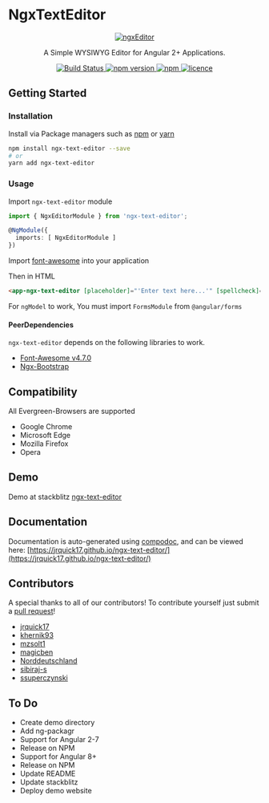 # NgxTextEditor

<p align="center">
  <a href="https://github.com/jrquick17/ngx-text-editor">
   <img src="https://raw.githubusercontent.com/jrquick17/ngx-text-editor/master/src/assets/icons/ngx-text-editor.png" alt="ngxEditor">
  </a>
</p>
<p align="center">A Simple WYSIWYG Editor for Angular 2+ Applications.</p>
<p align="center">
  <a href="https://travis-ci.org/jrquick17/ngx-text-editor">
    <img alt="Build Status" src="https://travis-ci.org/jrquick17/ngx-text-editor.svg?branch=master">
  </a>
  <a href="https://www.npmjs.com/package/ngx-text-editor">
    <img alt="npm version" src="https://img.shields.io/npm/v/ngx-text-editor.svg">
  </a>
  <a href="https://www.npmjs.com/package/ngx-text-editor">
    <img alt="npm" src="https://img.shields.io/npm/dm/ngx-text-editor.svg">
  </a>
  <a href="https://github.com/jrquick17/ngx-text-editor/blob/master/LICENSE">
    <img alt="licence" src="https://img.shields.io/npm/l/ngx-text-editor.svg">
  </a>
</p>

## Getting Started

### Installation

Install via Package managers such as [npm][npm] or [yarn][yarn]

```bash
npm install ngx-text-editor --save
# or
yarn add ngx-text-editor
```

### Usage

Import `ngx-text-editor` module

```typescript
import { NgxEditorModule } from 'ngx-text-editor';

@NgModule({
  imports: [ NgxEditorModule ]
})
```

Import [font-awesome](https://github.com/FortAwesome/Font-Awesome) into your application

Then in HTML

```html
<app-ngx-text-editor [placeholder]="'Enter text here...'" [spellcheck]="true" [(ngModel)]="htmlContent"></app-ngx-text-editor>
```

For `ngModel` to work, You must import `FormsModule` from `@angular/forms`

#### PeerDependencies

`ngx-text-editor` depends on the following libraries to work.

* [Font-Awesome v4.7.0](https://github.com/FortAwesome/Font-Awesome/tree/fa-4)
* [Ngx-Bootstrap](https://github.com/valor-software/ngx-bootstrap)

## Compatibility

All Evergreen-Browsers are supported

* Google Chrome
* Microsoft Edge
* Mozilla Firefox
* Opera

## Demo

Demo at stackblitz [ngx-text-editor](https://ngx-text-editor.stackblitz.io/)

## Documentation

Documentation is auto-generated using [compodoc][compodoc], and can be viewed here: [https://jrquick17.github.io/ngx-text-editor/](https://jrquick17.github.io/ngx-text-editor/)

[npm]: https://www.npmjs.com/
[yarn]: https://yarnpkg.com/lang/en/
[github]: https://jrquick17.github.io/
[wiki]:https://github.com/jrquick17/ngx-text-editor/wiki/ngxTextEditor
[compodoc]: https://compodoc.github.io/website/

## Contributors

A special thanks to all of our contributors! To contribute yourself just submit a [pull request](https://github.com/jrquick17/ngx-text-editor/pulls)!

* [jrquick17](https://github.com/jrquick17)
* [khernik93](https://github.com/khernik93)
* [mzsolt1](https://github.com/mzsolt1)
* [magicben](https://github.com/magicben)
* [Norddeutschland](https://github.com/Norddeutschland)
* [sibiraj-s](https://github.com/sibiraj-s)
* [ssuperczynski](https://github.com/)

## To Do

* Create demo directory
* Add ng-packagr
* Support for Angular 2-7
* Release on NPM
* Support for Angular 8+
* Release on NPM
* Update README
* Update stackblitz
* Deploy demo website
